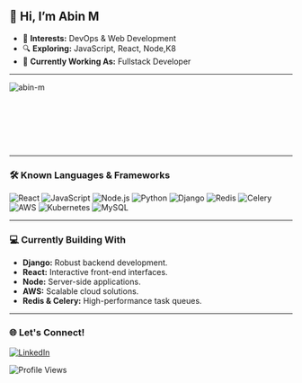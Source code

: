 ## 👋 Hi, I’m Abin M

- 👀 **Interests:** DevOps & Web Development  
- 🔍 **Exploring:** JavaScript, React, Node,K8
- 💼 **Currently Working As:** Fullstack Developer


---

<p>&nbsp;<img align="left" src="https://github-readme-stats.vercel.app/api?username=abin-m&show_icons=true&locale=en" alt="abin-m" /></p>
<br clear="left"><br><br><br>


<br clear="left">

---

### 🛠️ Known Languages & Frameworks
![React](https://img.shields.io/badge/React-20232A?style=for-the-badge&logo=react&logoColor=61DAFB)
![JavaScript](https://img.shields.io/badge/JavaScript-F7DF1E?style=for-the-badge&logo=javascript&logoColor=black)
![Node.js](https://img.shields.io/badge/Node.js-339933?style=for-the-badge&logo=nodedotjs&logoColor=white)
![Python](https://img.shields.io/badge/Python-3776AB?style=for-the-badge&logo=python&logoColor=white)
![Django](https://img.shields.io/badge/Django-092E20?style=for-the-badge&logo=django&logoColor=white)
![Redis](https://img.shields.io/badge/Redis-DC382D?style=for-the-badge&logo=redis&logoColor=white)
![Celery](https://img.shields.io/badge/Celery-37814A?style=for-the-badge&logo=celery&logoColor=white)
![AWS](https://img.shields.io/badge/AWS-232F3E?style=for-the-badge&logo=amazonaws&logoColor=white)
![Kubernetes](https://img.shields.io/badge/Kubernetes-326CE5?style=for-the-badge&logo=kubernetes&logoColor=white)
![MySQL](https://img.shields.io/badge/MySQL-4479A1?style=for-the-badge&logo=mysql&logoColor=white)


---

### 💻 Currently Building With
- **Django:** Robust backend development.
- **React:** Interactive front-end interfaces.
- **Node:** Server-side applications.
- **AWS:** Scalable cloud solutions.
- **Redis & Celery:** High-performance task queues.

---

### 🌐 Let's Connect!
[![LinkedIn](https://img.shields.io/badge/LinkedIn-Abin%20M-blue)](https://www.linkedin.com/in/abin-m/)

![Profile Views](https://komarev.com/ghpvc/?username=abin-m&color=blue)
